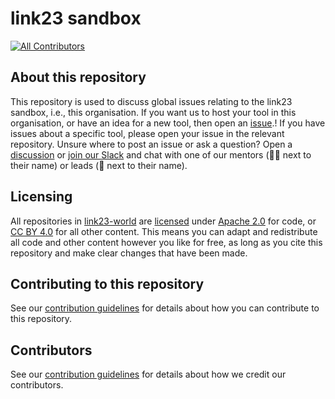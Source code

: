 # link23 sandbox

[![All Contributors](https://img.shields.io/github/all-contributors/link23-world/sandbox?color=ee8449&style=flat-square)](#contributors)

## About this repository

This repository is used to discuss global issues relating to the link23 sandbox, i.e., this organisation.
If you want us to host your tool in this organisation, or have an idea for a new tool, then open an [issue](/issues).!
If you have issues about a specific tool, please open your issue in the relevant repository.
Unsure where to post an issue or ask a question? Open a [discussion](/discussions) or [join our Slack](https://link23.world/slack) and chat with one of our mentors (🧑‍🏫 next to their name) or leads (👋 next to their name).

## Licensing

All repositories in [link23-world](https://github.com/link23-world) are [licensed](/LICENSE.md) under [Apache 2.0](https://www.apache.org/licenses/LICENSE-2.0) for code, or [CC BY 4.0](https://creativecommons.org/licenses/by/4.0/) for all other content.
This means you can adapt and redistribute all code and other content however you like for free, as long as you cite this repository and make clear changes that have been made.

## Contributing to this repository

See our [contribution guidelines](/CONTRIBUTING.md) for details about how you can contribute to this repository.

## Contributors

See our [contribution guidelines](/CONTRIBUTING.md) for details about how we credit our contributors.

<!-- ALL-CONTRIBUTORS-LIST:START - Do not remove or modify this section -->
<!-- prettier-ignore-start -->
<!-- markdownlint-disable -->

<!-- markdownlint-restore -->
<!-- prettier-ignore-end -->

<!-- ALL-CONTRIBUTORS-LIST:END -->
